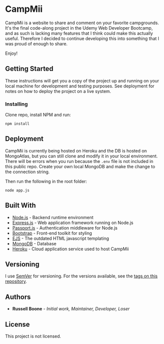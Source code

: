 # CampMii

CampMii is a website to share and comment on your favorite campgrounds. It's the final code-along project in the Udemy Web Developer Bootcamp, and as such is lacking many features that I think could make this actually useful. Therefore I decided to continue developing this into something that I was proud of enough to share.

Enjoy!

## Getting Started

These instructions will get you a copy of the project up and running on your local machine for development and testing purposes. See deployment for notes on how to deploy the project on a live system.

### Installing

Clone repo, install NPM and run: 

```
npm install
```

## Deployment

CampMii is currently being hosted on Heroku and the DB is hosted on MongoAtlas, but you can still clone and modify it in your local environment. There will be errors when you run because the `.env` file is not included in this public repo. Create your own local MongoDB and make the change to the connection string.

Then run the following in the root folder:

```
node app.js
```

## Built With

* [Node.js](https://nodejs.org/en/) - Backend runtime environment
* [Express.js](https://expressjs.com/) - Web application framework running on Node.js
* [Passport.js](http://www.passportjs.org/) - Authentication middleware for Node.js
* [Bootstrap](https://getbootstrap.com/) - Front-end toolkit for styling 
* [EJS](https://ejs.co/) - The outdated HTML javascript templating 
* [MongoDB](https://www.mongodb.com/) - Database
* [Heroku](https://www.heroku.com/) - Cloud application service used to host CampMii

## Versioning

I use [SemVer](http://semver.org/) for versioning. For the versions available, see the [tags on this repository](https://github.com/your/campmiis/tags). 

## Authors

* **Russell Boone** - *Initial work, Maintainer, Developer, Loser* 

## License

This project is not licensed.

